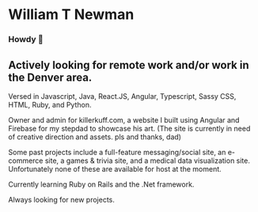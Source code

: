 # William T Newman


### Howdy 👋

## Actively looking for remote work and/or work in the Denver area.

Versed in Javascript, Java, React.JS, Angular, Typescript, Sassy CSS, HTML, Ruby, and Python.

Owner and admin for killerkuff.com, a website I built using Angular and Firebase for my stepdad to showcase his art. (The site is currently in need of creative direction and assets. pls and thanks, dad)

Some past projects include a full-feature messaging/social site, an e-commerce site, a  games & trivia site, and a medical data visualization site. Unfortunately none of these are available for host at the moment.

Currently learning Ruby on Rails and the .Net framework.

Always looking for new projects.
<!--
**william-newman/william-newman** is a ✨ _special_ ✨ repository because its `README.md` (this file) appears on your GitHub profile.

Here are some ideas to get you started:

- 🔭 I’m currently working on ...
- 🌱 I’m currently learning ...
- 👯 I’m looking to collaborate on ...
- 🤔 I’m looking for help with ...
- 💬 Ask me about ...
- 📫 How to reach me: ...
- 😄 Pronouns: ...
- ⚡ Fun fact: ...
-->
